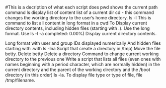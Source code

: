 #This is a decription of what each script does
pwd shows the current path
command ls display list of content list of a current dir
cd - this command changes the working directory to the user’s home directory.
ls -l This is command to list all content in long format in a cwd
To Display current directory contents, including hidden files (starting with .). Use the long format. Use ls -l -a
completed: 0.00%)
Display current directory contents.

Long format
with user and group IDs displayed numerically
And hidden files starting with .with ls -lna
Script that create a directory in /tmp)
Move the file betty.
Delete betty
Delete a directory
Command to change current working directory to the previous one
Write a script that lists all files (even ones with names beginning with a period character, which are normally hidden) in the current directory and the parent of the working directory and the /boot directory (in this order) ls -la.
To display file type or type of file, file /tmp/filename.
